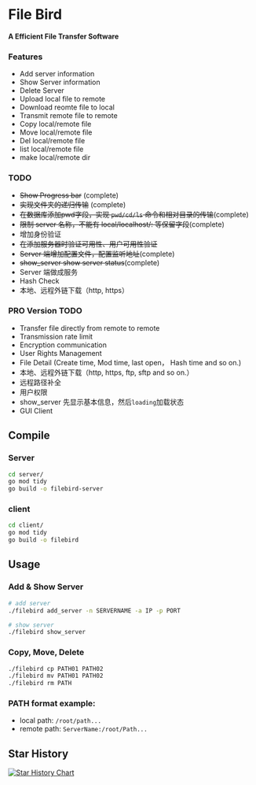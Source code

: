 # File Bird
**A Efficient File Transfer Software**

### Features
- Add server information
- Show Server information
- Delete Server
- Upload local file to remote
- Download reomte file to local
- Transmit remote file to remote
- Copy local/remote file
- Move local/remote file
- Del local/remote file
- list local/remote file
- make local/remote dir

### TODO
- ~~Show Progress bar~~ (complete)
- ~~实现文件夹的递归传输~~ (complete)
- ~~在数据库添加pwd字段，实现 `pwd/cd/ls` 命令和相对目录的传输~~(complete)
- ~~限制 server 名称，不能有 local/localhost/: 等保留字段~~(complete)
- 增加身份验证
- ~~在添加服务器时验证可用性、用户可用性验证~~
- ~~Server 端增加配置文件，配置监听地址~~(complete)
- ~~show_server show server status~~(complete)
- Server 端做成服务
- Hash Check
- 本地、远程外链下载（http, https）

### PRO Version TODO
- Transfer file directly from remote to remote 
- Transmission rate limit
- Encryption communication
- User Rights Management
- File Detail (Create time, Mod time, last open， Hash time and so on.)
- 本地、远程外链下载（http, https, ftp, sftp and so on.）
- 远程路径补全
- 用户权限
- show_server 先显示基本信息，然后`loading`加载状态
- GUI Client

## Compile
### Server
```bash
cd server/
go mod tidy
go build -o filebird-server
```
### client
```bash
cd client/
go mod tidy
go build -o filebird
```

## Usage
### Add & Show Server
```bash
# add server
./filebird add_server -n SERVERNAME -a IP -p PORT

# show server
./filebird show_server
```

### Copy, Move, Delete
```bash
./filebird cp PATH01 PATH02
./filebird mv PATH01 PATH02
./filebird rm PATH
```

### PATH format example:
- local path: `/root/path...`
- remote path: `ServerName:/root/Path...`

## Star History

[![Star History Chart](https://api.star-history.com/svg?repos=dev-lake/FileBird&type=Date)](https://star-history.com/#dev-lake/FileBird&Date)
